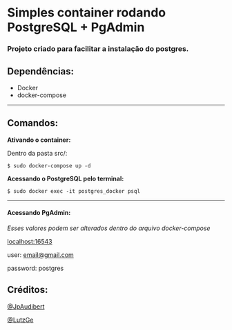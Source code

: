 # Simples container rodando PostgreSQL + PgAdmin
### Projeto criado para facilitar a instalação do postgres.

## Dependências:
 - Docker
 - docker-compose
---
## Comandos:

**Ativando o container:**

Dentro da pasta src/:

`$ sudo docker-compose up -d`

**Acessando o PostgreSQL pelo terminal:**

`$ sudo docker exec -it postgres_docker psql`

---
#### Acessando PgAdmin:
*Esses valores podem ser alterados dentro do arquivo docker-compose*

[localhost:16543](https://localhost:16543)

user: email@gmail.com

password: postgres

## Créditos:
[@JpAudibert](https://github.com/JpAudibert)

[@LutzGe](https://github.com/LutzGe)
